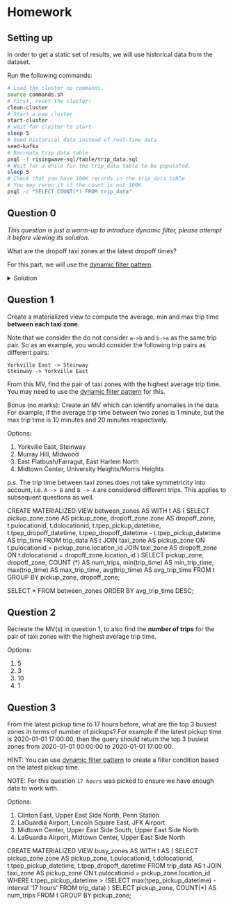 # Homework

## Setting up

In order to get a static set of results, we will use historical data from the dataset.

Run the following commands:

```bash
# Load the cluster op commands.
source commands.sh
# First, reset the cluster:
clean-cluster
# Start a new cluster
start-cluster
# wait for cluster to start
sleep 5
# Seed historical data instead of real-time data
seed-kafka
# Recreate trip data table
psql -f risingwave-sql/table/trip_data.sql
# Wait for a while for the trip_data table to be populated.
sleep 5
# Check that you have 100K records in the trip_data table
# You may rerun it if the count is not 100K
psql -c "SELECT COUNT(*) FROM trip_data"
```

## Question 0

_This question is just a warm-up to introduce dynamic filter, please attempt it before viewing its solution._

What are the dropoff taxi zones at the latest dropoff times?

For this part, we will use the [dynamic filter pattern](https://docs.risingwave.com/docs/current/sql-pattern-dynamic-filters/).

<details>
<summary>Solution</summary>

```sql
CREATE MATERIALIZED VIEW latest_dropoff_time AS
    WITH t AS (
        SELECT MAX(tpep_dropoff_datetime) AS latest_dropoff_time
        FROM trip_data
    )
    SELECT taxi_zone.Zone as taxi_zone, latest_dropoff_time
    FROM t,
            trip_data
    JOIN taxi_zone
        ON trip_data.DOLocationID = taxi_zone.location_id
    WHERE trip_data.tpep_dropoff_datetime = t.latest_dropoff_time;

--    taxi_zone    | latest_dropoff_time
-- ----------------+---------------------
--  Midtown Center | 2022-01-03 17:24:54
-- (1 row)
```

</details>

## Question 1

Create a materialized view to compute the average, min and max trip time **between each taxi zone**.

Note that we consider the do not consider `a->b` and `b->a` as the same trip pair.
So as an example, you would consider the following trip pairs as different pairs:

```plaintext
Yorkville East -> Steinway
Steinway -> Yorkville East
```

From this MV, find the pair of taxi zones with the highest average trip time.
You may need to use the [dynamic filter pattern](https://docs.risingwave.com/docs/current/sql-pattern-dynamic-filters/) for this.

Bonus (no marks): Create an MV which can identify anomalies in the data. For example, if the average trip time between two zones is 1 minute,
but the max trip time is 10 minutes and 20 minutes respectively.

Options:

1. Yorkville East, Steinway
2. Murray Hill, Midwood
3. East Flatbush/Farragut, East Harlem North
4. Midtown Center, University Heights/Morris Heights

p.s. The trip time between taxi zones does not take symmetricity into account, i.e. `A -> B` and `B -> A` are considered different trips. This applies to subsequent questions as well.

CREATE MATERIALIZED VIEW between_zones AS
WITH t AS (
SELECT
pickup_zone.zone AS pickup_zone,
dropoff_zone.zone AS dropoff_zone,
t.pulocationid,
t.dolocationid,
t.tpep_pickup_datetime,
t.tpep_dropoff_datetime,
t.tpep_dropoff_datetime - t.tpep_pickup_datetime AS trip_time
FROM
trip_data AS t
JOIN
taxi_zone AS pickup_zone ON t.pulocationid = pickup_zone.location_id
JOIN
taxi_zone AS dropoff_zone ON t.dolocationid = dropoff_zone.location_id
)
SELECT
pickup_zone,
dropoff_zone,
COUNT (\*) AS num_trips,
min(trip_time) AS min_trip_time,
max(trip_time) AS max_trip_time,
avg(trip_time) AS avg_trip_time
FROM
t
GROUP BY
pickup_zone, dropoff_zone;

SELECT \* FROM between_zones
ORDER BY avg_trip_time DESC;

## Question 2

Recreate the MV(s) in question 1, to also find the **number of trips** for the pair of taxi zones with the highest average trip time.

Options:

1. 5
2. 3
3. 10
4. 1

## Question 3

From the latest pickup time to 17 hours before, what are the top 3 busiest zones in terms of number of pickups?
For example if the latest pickup time is 2020-01-01 17:00:00,
then the query should return the top 3 busiest zones from 2020-01-01 00:00:00 to 2020-01-01 17:00:00.

HINT: You can use [dynamic filter pattern](https://docs.risingwave.com/docs/current/sql-pattern-dynamic-filters/)
to create a filter condition based on the latest pickup time.

NOTE: For this question `17 hours` was picked to ensure we have enough data to work with.

Options:

1. Clinton East, Upper East Side North, Penn Station
2. LaGuardia Airport, Lincoln Square East, JFK Airport
3. Midtown Center, Upper East Side South, Upper East Side North
4. LaGuardia Airport, Midtown Center, Upper East Side North

CREATE MATERIALIZED VIEW busy_zones AS
WITH t AS (
SELECT
pickup_zone.zone AS pickup_zone,
t.pulocationid,
t.dolocationid,
t.tpep_pickup_datetime,
t.tpep_dropoff_datetime
FROM
trip_data AS t
JOIN
taxi_zone AS pickup_zone ON t.pulocationid = pickup_zone.location_id
WHERE
t.tpep_pickup_datetime > (SELECT max(tpep_pickup_datetime) - interval '17 hours' FROM trip_data)
)
SELECT
pickup_zone,
COUNT(\*) AS num_trips
FROM
t
GROUP BY
pickup_zone;
